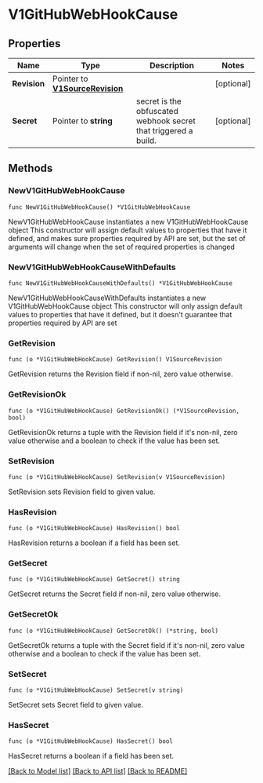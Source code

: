 # V1GitHubWebHookCause

## Properties

Name | Type | Description | Notes
------------ | ------------- | ------------- | -------------
**Revision** | Pointer to [**V1SourceRevision**](V1SourceRevision.md) |  | [optional] 
**Secret** | Pointer to **string** | secret is the obfuscated webhook secret that triggered a build. | [optional] 

## Methods

### NewV1GitHubWebHookCause

`func NewV1GitHubWebHookCause() *V1GitHubWebHookCause`

NewV1GitHubWebHookCause instantiates a new V1GitHubWebHookCause object
This constructor will assign default values to properties that have it defined,
and makes sure properties required by API are set, but the set of arguments
will change when the set of required properties is changed

### NewV1GitHubWebHookCauseWithDefaults

`func NewV1GitHubWebHookCauseWithDefaults() *V1GitHubWebHookCause`

NewV1GitHubWebHookCauseWithDefaults instantiates a new V1GitHubWebHookCause object
This constructor will only assign default values to properties that have it defined,
but it doesn't guarantee that properties required by API are set

### GetRevision

`func (o *V1GitHubWebHookCause) GetRevision() V1SourceRevision`

GetRevision returns the Revision field if non-nil, zero value otherwise.

### GetRevisionOk

`func (o *V1GitHubWebHookCause) GetRevisionOk() (*V1SourceRevision, bool)`

GetRevisionOk returns a tuple with the Revision field if it's non-nil, zero value otherwise
and a boolean to check if the value has been set.

### SetRevision

`func (o *V1GitHubWebHookCause) SetRevision(v V1SourceRevision)`

SetRevision sets Revision field to given value.

### HasRevision

`func (o *V1GitHubWebHookCause) HasRevision() bool`

HasRevision returns a boolean if a field has been set.

### GetSecret

`func (o *V1GitHubWebHookCause) GetSecret() string`

GetSecret returns the Secret field if non-nil, zero value otherwise.

### GetSecretOk

`func (o *V1GitHubWebHookCause) GetSecretOk() (*string, bool)`

GetSecretOk returns a tuple with the Secret field if it's non-nil, zero value otherwise
and a boolean to check if the value has been set.

### SetSecret

`func (o *V1GitHubWebHookCause) SetSecret(v string)`

SetSecret sets Secret field to given value.

### HasSecret

`func (o *V1GitHubWebHookCause) HasSecret() bool`

HasSecret returns a boolean if a field has been set.


[[Back to Model list]](../README.md#documentation-for-models) [[Back to API list]](../README.md#documentation-for-api-endpoints) [[Back to README]](../README.md)


